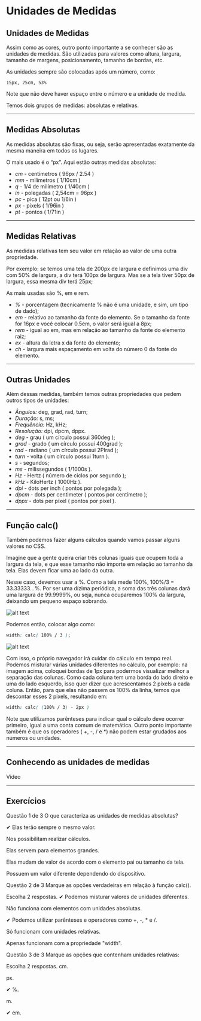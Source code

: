 # Unidades de Medidas

## Unidades de Medidas
Assim como as cores, outro ponto importante a se conhecer são as unidades de medidas. São utilizadas para valores como altura, largura, tamanho de margens, posicionamento, tamanho de bordas, etc.

As unidades sempre são colocadas após um número, como:

```
15px, 25cm, 53%
```

Note que não deve haver espaço entre o número e a unidade de medida.

Temos dois grupos de medidas: absolutas e relativas.

---

## Medidas Absolutas
As medidas absolutas são fixas, ou seja, serão apresentadas exatamente da mesma maneira em todos os lugares.

O mais usado é o “px”. Aqui estão outras medidas absolutas:

+ *cm* - centímetros ( 96px / 2.54 )
+ *mm* - milímetros ( 1/10cm )
+ *q* - 1/4 de milímetro ( 1/40cm )
+ *in* - polegadas ( 2,54cm = 96px )
+ *pc* - pica ( 12pt ou 1/6in )
+ *px* - pixels ( 1/96in )
+ *pt* - pontos ( 1/71in )

---

## Medidas Relativas
As medidas relativas tem seu valor em relação ao valor de uma outra propriedade.

Por exemplo: se temos uma tela de 200px de largura e definimos uma div com 50% de largura, a div terá 100px de largura. Mas se a tela tiver 50px de largura, essa mesma div terá 25px;

As mais usadas são %, em e rem.

+ *%* - porcentagem (tecnicamente % não é uma unidade, e sim, um tipo de dado);
+ *em* - relativo ao tamanho da fonte do elemento. Se o tamanho da fonte for 16px e você colocar 0.5em, o valor será igual a 8px;
+ *rem* - igual ao em, mas em relação ao tamanho da fonte do elemento raiz;
+ *ex* - altura da letra x da fonte do elemento;
+ *ch* - largura mais espaçamento em volta do número 0 da fonte do elemento.

---

## Outras Unidades
Além dessas medidas, também temos outras propriedades que pedem outros tipos de unidades:

+ *Ângulos:* deg, grad, rad, turn;
+ *Duração:* s, ms;
+ *Frequência:* Hz, kHz;
+ *Resolução:* dpi, dpcm, dppx.
+ *deg* - grau ( um círculo possui 360deg );
+ *grad* - grado ( um círculo possui 400grad );
+ *rad* - radiano ( um círculo possui 2PIrad );
+ *turn* - volta ( um círculo possui 1turn ).
+ *s* - segundos;
+ *ms* - milissegundos ( 1/1000s ).
+ *Hz* - Hertz ( número de ciclos por segundo );
+ *kHz* - KiloHertz ( 1000Hz ).
+ *dpi* - dots per inch ( pontos por polegada );
+ *dpcm* - dots per centimeter ( pontos por centímetro );
+ *dppx* - dots per pixel ( pontos por pixel ).

---

## Função calc()
Também podemos fazer alguns cálculos quando vamos passar alguns valores no CSS.

Imagine que a gente queira criar três colunas iguais que ocupem toda a largura da tela, e que esse tamanho não importe em relação ao tamanho da tela. Elas devem ficar uma ao lado da outra.

Nesse caso, devemos usar a %. Como a tela mede 100%, 100%/3 = 33.33333…%. Por ser uma dízima periódica, a soma das três colunas dará uma largura de 99.9999%, ou seja, nunca ocuparemos 100% da largura, deixando um pequeno espaço sobrando.

![alt text](.\img\aula13\1.png " ")

Podemos então, colocar algo como:

```css
width: calc( 100% / 3 );
```

![alt text](.\img\aula13\2.png " ")

Com isso, o próprio navegador irá cuidar do cálculo em tempo real. Podemos misturar várias unidades diferentes no cálculo, por exemplo: na imagem acima, coloquei bordas de 1px para podermos visualizar melhor a separação das colunas. Como cada coluna tem uma borda do lado direito e uma do lado esquerdo, isso quer dizer que acrescentamos 2 pixels a cada coluna. Então, para que elas não passem os 100% da linha, temos que descontar esses 2 pixels, resultando em:

```css
width: calc( (100% / 3) - 2px )
```

Note que utilizamos parênteses para indicar qual o cálculo deve ocorrer primeiro, igual a uma conta comum de matemática. Outro ponto importante também é que os operadores ( +, -, / e *) não podem estar grudados aos números ou unidades.

---

## Conhecendo as unidades de medidas

Vídeo

---

## Exercícios


Questão 1 de 3
O que caracteriza as unidades de medidas absolutas?

✔ Elas terão sempre o mesmo valor.

Nos possibilitam realizar cálculos.

Elas servem para elementos grandes.

Elas mudam de valor de acordo com o elemento pai ou tamanho da tela.

Possuem um valor diferente dependendo do dispositivo.


Questão 2 de 3
Marque as opções verdadeiras em relação à função calc().

Escolha 2 respostas.
✔ Podemos misturar valores de unidades diferentes.

Não funciona com elementos com unidades absolutas.

✔ Podemos utilizar parênteses e operadores como +, -, * e /.

Só funcionam com unidades relativas.

Apenas funcionam com a propriedade "width".


Questão 3 de 3
Marque as opções que contenham unidades relativas:

Escolha 2 respostas.
cm.

px.

✔ %.

m.

✔ em.